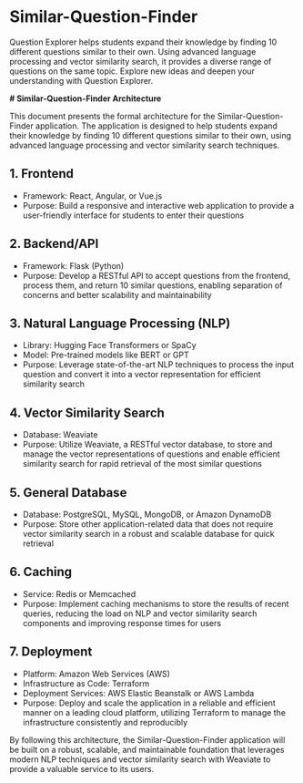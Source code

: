 # Similar-Question-Finder

Question Explorer helps students expand their knowledge by finding 10 different questions similar to their own. Using advanced language processing and vector similarity search, it provides a diverse range of questions on the same topic. Explore new ideas and deepen your understanding with Question Explorer.

**# Similar-Question-Finder Architecture**

This document presents the formal architecture for the Similar-Question-Finder application. The application is designed to help students expand their knowledge by finding 10 different questions similar to their own, using advanced language processing and vector similarity search techniques.

## 1. Frontend

- Framework: React, Angular, or Vue.js
- Purpose: Build a responsive and interactive web application to provide a user-friendly interface for students to enter their questions

## 2. Backend/API

- Framework: Flask (Python)
- Purpose: Develop a RESTful API to accept questions from the frontend, process them, and return 10 similar questions, enabling separation of concerns and better scalability and maintainability

## 3. Natural Language Processing (NLP)

- Library: Hugging Face Transformers or SpaCy
- Model: Pre-trained models like BERT or GPT
- Purpose: Leverage state-of-the-art NLP techniques to process the input question and convert it into a vector representation for efficient similarity search

## 4. Vector Similarity Search

- Database: Weaviate
- Purpose: Utilize Weaviate, a RESTful vector database, to store and manage the vector representations of questions and enable efficient similarity search for rapid retrieval of the most similar questions

## 5. General Database

- Database: PostgreSQL, MySQL, MongoDB, or Amazon DynamoDB
- Purpose: Store other application-related data that does not require vector similarity search in a robust and scalable database for quick retrieval

## 6. Caching

- Service: Redis or Memcached
- Purpose: Implement caching mechanisms to store the results of recent queries, reducing the load on NLP and vector similarity search components and improving response times for users

## 7. Deployment

- Platform: Amazon Web Services (AWS)
- Infrastructure as Code: Terraform
- Deployment Services: AWS Elastic Beanstalk or AWS Lambda
- Purpose: Deploy and scale the application in a reliable and efficient manner on a leading cloud platform, utilizing Terraform to manage the infrastructure consistently and reproducibly

By following this architecture, the Similar-Question-Finder application will be built on a robust, scalable, and maintainable foundation that leverages modern NLP techniques and vector similarity search with Weaviate to provide a valuable service to its users.
